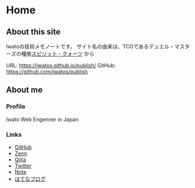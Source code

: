 # Home
## About this site
Iwatoの技術メモノートです。
サイト名の由来は、TCGであるデュエル・マスターズの種族[スピリット・クォーツ](https://www.google.com/search?q=%E3%83%87%E3%83%A5%E3%82%A8%E3%83%AB%E3%83%BB%E3%83%9E%E3%82%B9%E3%82%BF%E3%83%BC%E3%82%BA%E3%80%80%E3%82%B9%E3%83%94%E3%83%AA%E3%83%83%E3%83%88%E3%83%BB%E3%82%AF%E3%82%A9%E3%83%BC%E3%83%84&hl=ja&sxsrf=AOaemvJiCW_CNNVWV2_Hj0Xfsg2Dit0pVQ:1641188776064&source=lnms&tbm=isch&sa=X&ved=2ahUKEwj4pIbQ8JT1AhXfyYsBHcQgByEQ_AUoAnoECAEQBA&cshid=1641188802717554&biw=1455&bih=735&dpr=2.2) から

URL: https://iwatos.github.io/publish/
GitHub: https://github.com/iwatos/publish

## About me
### Profile
Iwato
Web Engenner in Japan

###  Links
- [GitHub](https://github.com/iwatos)
- [Zenn](https://zenn.dev/iwatos)
- [Qiita](https://qiita.com/iwato)
- [Twitter](https://twitter.com/IwatoS2)
- [Note](https://note.com/iwato_s)
- [はてなブログ](https://iwato.hatenablog.com/)
